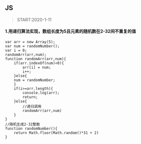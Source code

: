 ## JS

> START:2020-1-11

#### 1.用递归算法实现，数组长度为5且元素的随机数在2-32间不重复的值

```
var arr = new Array(5);
var num = randomNumber();
var i = 0;
randomArr(arr,num);
function randomArr(arr,num){
	if(arr.indexOf(num)<0){
		arr[i] = num;
		i++;
	}else{
	num = randomNumber;
	}
	if(i>=arr.length){
		console.log(arr);
		return;
	}else{
		//递归调用
		randomArr(arr,num)
	}
}
//随机生成2-32整数
function randomNumber(){
	return Math.floor(Math.random()*31 + 2)
}

```



